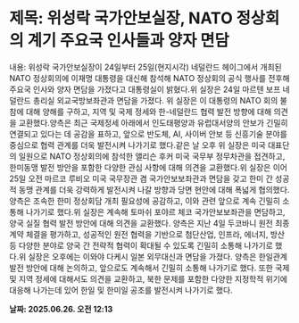 # **제목: 위성락 국가안보실장, NATO 정상회의 계기 주요국 인사들과 양자 면담**

  내용: 위성락 국가안보실장이 24일부터 25일(현지시각) 네덜란드 헤이그에서 개최된 NATO 정상회의에 이재명 대통령을 대신해 참석해 NATO 정상회의 공식 행사를 전후해 주요국 인사와 양자 면담을 가졌다고 대통령실이 밝혔다.위 실장은 24일 마르텐 보프 네덜란드 총리실 외교국방보좌관과 면담을 가졌다. 위 실장은 이 대통령의 NATO 회의 불참에 대해 양해를 구하고, 지역 및 국제 정세와 한-네덜란드 협력 발전 방향에 대해 의견을 교환했다.양측은 최근 국제정세 아래에서 인도태평양과 유럽대서양의 안보가 긴밀히 연결되고 있다는 데 공감을 표하고, 앞으로 반도체, AI, 사이버 안보 등 신흥기술 분야를 중심으로 협력 관계를 더욱 발전시켜 나가기로 했다.같은 날 오후 위 실장은 미국 대표단의 일원으로 NATO 정상회의에 참석한 앨리슨 후커 미국 국무부 정무차관을 접견하고, 한미동맹 발전 방안을 포함한 다양한 관심 사항에 대해 의견을 교환했다.위 실장은 이어 25일 오전 마르코 루비오 미국 국무장관 겸 국가안보보좌관과 면담을 갖고 한미 간 성공적 동맹 관계를 더욱 강력하게 발전시켜 나갈 방향과 당면 현안에 대해 폭넓게 협의했다.양측은 조속한 한미 정상회담 개최 필요성에 공감하고, 이와 관련 앞으로 계속 긴밀히 소통해 나가기로 했다.위 실장은 계속해 토마쉬 포야르 체코 국가안보보좌관을 면담하고, 양국 실질 협력 발전 방안에 대해 의견을 교환했다. 양측은 지난 4일 두코바니 원전 최종 계약 체결을 평가하고, 성공적인 원전 협력을 기반으로 첨단산업, 인프라, 에너지, 방산 등 다양한 분야로 양국 간 전략적 협력이 확대될 수 있도록 긴밀히 소통해 나가기로 했다.위 실장은 오후에는 이와야 다케시 일본 외무대신과 면담을 가졌다. 양측은 한일관계 발전 방안에 대해 논의하고, 앞으로도 계속해서 긴밀히 소통해 나가기로 했다. 또한 국제 및 지역 정세에 대해서도 의견을 교환하고, 북한 문제를 포함한 다양한 지정학적 위기에 대응해 나가는데 있어 한일 및 한미일 공조를 발전시켜 나가기로 했다.

  **날짜: 2025.06.26. 오전 12:13**